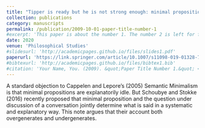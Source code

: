 ```yaml
---
title: "Tipper is ready but he is not strong enough: minimal proposition, question under discussion, and what is said"
collection: publications
category: manuscripts
permalink: /publication/2009-10-01-paper-title-number-1
#excerpt: 'This paper is about the number 1. The number 2 is left for future work.'
date: 2020
venue: 'Philosophical Studies'
#slidesurl: 'http://academicpages.github.io/files/slides1.pdf'
paperurl: 'https://link.springer.com/article/10.1007/s11098-019-01328-7'
#bibtexurl: 'http://academicpages.github.io/files/bibtex1.bib'
#citation: 'Your Name, You. (2009). &quot;Paper Title Number 1.&quot; <i>Journal 1</i>. 1(1).'
---
```

A standard objection to Cappelen and Lepore’s (2005) Semantic Minimalism is that minimal propositions are explanatorily idle. But Schoubye and Stokke (2016) recently proposed that minimal proposition and the question under discussion of a conversation jointly determine what is said in a systematic and explanatory way. This note argues that their account both overgenerates and undergenerates.

